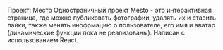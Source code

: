 Проект: Место
Одностраничный проект Mesto - это интерактивная страница, где можно публиковать фотографии, удалять их и ставить лайки, также менять инофрмацию о пользователе, его имя и аватар (динамические функции пока не реализованы). Написан с использованием React.
